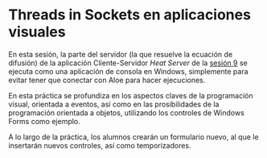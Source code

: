 # Threads in Sockets en aplicaciones visuales

En esta sesión, la parte del servidor (la que resuelve la ecuación de difusión) de la aplicación Cliente-Servidor *Heat Server* de la [sesión 9](../sesion_9_heat) se ejecuta como una aplicación de consola en Windows, simplemente para evitar tener que conectar con Aloe para hacer ejecuciones. 

En esta práctica se profundiza en los aspectos claves de la programación visual, orientada a eventos, así como en las prosibilidades de la programación orientada a objetos, utilizando los controles de Windows Forms como ejemplo.

A lo largo de la práctica, los alumnos crearán un formulario nuevo, al que le insertarán nuevos controles, así como temporizadores.

